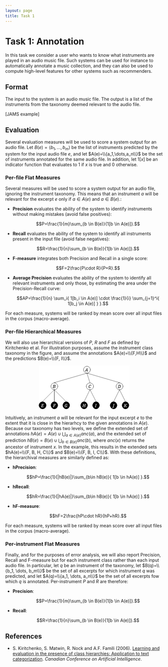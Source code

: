 ```yaml
---
layout: page
title: Task 1
---
```


# Task 1: Annotation

In this task we consider a user who wants to know what instruments are played in an audio music file.
Such systems can be used for instance to automatically annotate a music collection, and they can also be used to compute high-level features for other systems such as recommenders. 

## Format

The input to the system is an audio music file. The output is a list of the instruments from the taxonomy deemed relevant to the audio file.

[JAMS example]

## Evaluation

Several evaluation measures will be used to score a system output for an audio file.
Let $B(e)=\langle b_1,\dots,b_m \rangle$ be the list of instruments predicted by the system for the input audio file $e$, and let $A(e)=\\{a_1,\dots,a_n\\}$ be the set of instruments annotated for the same audio file. 
In addition, let $1[x]$ be an indicator function that evaluates to $1$ if $x$ is true and $0$ otherwise.

### Per-file Flat Measures

Several measures will be used to score a system output for an audio file, ignoring the instrument taxonomy. This means that an instrument $a$ will be relevant for the excerpt $e$ only if $a \in A(e)$ and $a \in B(e)$.:

- **Precision** evaluates the ability of the system to identify instruments without making mistakes (avoid false positives):

  $$P=\frac{1}{m}\sum_{b \in B(e)}{1[b \in A(e)]}.$$

- **Recall** evaluates the ability of the system to identify all instruments present in the input file (avoid false negatives):

  $$R=\frac{1}{n}\sum_{b \in B(e)}{1[b \in A(e)]}.$$

- **F-measure** integrates both Precision and Recall in a single score:

   $$F=2\frac{P\cdot R}{P+R}.$$

- **Average Precision** evaluates the ability of the system to identify all relevant instruments and only those, by estimating the area under the Precision-Recall curve:

  $$AP=\frac{1}{n} \sum_i{ 1[b_i \in A(e)] \cdot \frac{1}{i} \sum_{j=1}^i{ 1[b_j \in A(e)] } }.$$

For each measure, systems will be ranked by mean score over all input files in the corpus (macro-average).

### Per-file Hierarchical Measures

We will also use hierarchical versions of $P$, $R$ and $F$ as defined by Kiritchenko et al. For illustration purposes, assume the instrument class taxonomy in the figure, and assume the annotations $A(e)=\\{F,H\\}$ and the predictions $B(e)=\\{F, I\\}$.

<p style="text-align:center"><img src ="img/sample_taxonomy.png" /></p>

Intuitively, an instrument $a$ will be relevant for the input excerpt $e$ to the extent that it is close in the hierarhcy to the given annotations in $A(e)$. Because our taxonomy has two levels, we define the extended set of annotations $hA(e)=A(e) \cup \bigcup_{a \in A(e)}{ anc(a) }$, and the extended set of prediction $hB(e)=B(e) \cup \bigcup_{b\in B(e)}{ anc(b)}$, where $anc(x)$ returns the ancestor of instrument $x$. In the example, this results in the extended sets $hA(e)=\\{F, B, H, C\\}$ and $B(e)=\\{F, B, I, C\\}$.
With these definitions, the hierarchival measures are similarly defined as:

- **hPrecision**:
  
  $$hP=\frac{1}{|hB(e)|}\sum_{b\in hB(e)}{ 1[b \in hA(e)] }.$$

- **hRecall**:
  
  $$hR=\frac{1}{|hA(e)|}\sum_{b\in hB(e)}{ 1[b \in hA(e)] }.$$

- **hF-measure**:
  
  $$hF=2\frac{hP\cdot hR}{hP+hR}.$$

For each measure, systems will be ranked by mean score over all input files in the corpus (macro-average).

### Per-instrument Flat Measures

Finally, and for the purposes of error analysis, we will also report Precision, Recall and F-measure but for each instrument class rather than each input audio file. In particular, let $q$ be an instrument of the taxonomy, let $B(q)=\\{b_1, \dots, b_m\\}$ be the set of all excerpts for which instrument $q$ was predicted, and let $A(q)=\\{a_1, \dots, a_n\\}$ be the set of all excerpts fow which $q$ is annotated. Per-instrument $P$ and $R$ are therefore:

- **Precision**:
  
  $$P=\frac{1}{m}\sum_{b \in B(e)}{1[b \in A(e)]}.$$

- **Recall**:

  $$R=\frac{1}{n}\sum_{b \in B(e)}{1[b \in A(e)]}.$$

## References

- S. Kiritchenko, S. Matwin, R. Nock and A.F. Famili (2006). [Learning and evaluation in the presence of class hierarchies: Application to text categorization](https://pdfs.semanticscholar.org/9c4d/f411b3adb61556d37331df933256de0ce196.pdf). *Canadian Conference on Artificial Intelligence*.